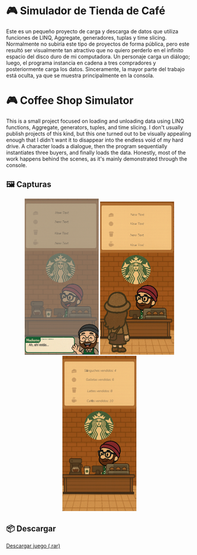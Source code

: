 # 🎮 Simulador de Tienda de Café
Este es un pequeño proyecto de carga y descarga de datos que utiliza funciones de LINQ, Aggregate, generadores, tuplas y time slicing.
Normalmente no subiría este tipo de proyectos de forma pública, pero este resultó ser visualmente tan atractivo que no quiero perderlo en el infinito espacio del disco duro de mi computadora.
Un personaje carga un diálogo; luego, el programa instancia en cadena a tres compradores y posteriormente carga los datos.
Sinceramente, la mayor parte del trabajo está oculta, ya que se muestra principalmente en la consola.

# 🎮 Coffee Shop Simulator
This is a small project focused on loading and unloading data using LINQ functions, Aggregate, generators, tuples, and time slicing.
I don't usually publish projects of this kind, but this one turned out to be visually appealing enough that I didn't want it to disappear into the endless void of my hard drive.
A character loads a dialogue, then the program sequentially instantiates three buyers, and finally loads the data.
Honestly, most of the work happens behind the scenes, as it's mainly demonstrated through the console.


## 🖼️ Capturas

<p align="center">
  <img src="images/1.png" width="200"/>
  <img src="images/2.png" width="200"/>
  <img src="images/3.png" width="200"/>
</p>

## 📦 Descargar
[Descargar juego (.rar)](https://github.com/FacundoJavierOlmedo/parcial1-inteligencia-artificial-2/releases/latest)

